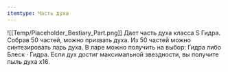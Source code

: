 ```yaml
---
itemtype: Часть духа
---
```

![[Temp/Placeholder_Bestiary_Part.png]]
Дает часть духа класса S Гидра. Собрав 50 частей, можно призвать духа. Из 50 частей можно синтезировать ларь духа. В ларе можно получить на выбор: Гидра либо Блеск · Гидра. Если дух достиг максимальной звездности, вы получите пыль духа х16.
